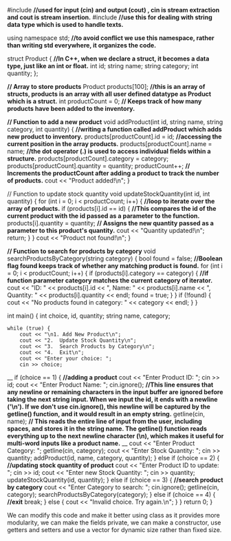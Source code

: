 #include <iostream>    **//used for input (cin) and output (cout) , cin is stream extraction and cout is stream insertion.**
#include <string>      **//use this for dealing with string data type which is used to handle texts.**
 
using namespace std;   **//to avoid conflict we use this namespace, rather than writing std everywhere, it organizes the code.**

struct Product {    **//In C++, when we declare a struct, it becomes a data type, just like an int or float.**
    int id;
    string name;
    string category;
    int quantity;
};

**// Array to store products**
Product products[100];    **//this is an array of structs, products is an array with all user defined datatype as Product which is a struct.**
int productCount = 0;   **// Keeps track of how many products have been added to the inventory.**

**// Function to add a new product**
void addProduct(int id, string name, string category, int quantity) {  **//writing a function called addProduct which adds new product to inventory.**
    products[productCount].id = id;     **//accessing the current position in the array products.**
    products[productCount].name = name;  **//the dot operator (.) is used to access individual fields within a structure.** 
    products[productCount].category = category;
    products[productCount].quantity = quantity;
    productCount++;      **// Increments the productCount after adding a product to track the number of products.**
    cout << "Product added!\n";
}

// Function to update stock quantity
void updateStockQuantity(int id, int quantity) {
    for (int i = 0; i < productCount; i++) {   **//loop to iterate over the array of products.**
        if (products[i].id == id) {        **//This compares the id of the current product with the id passed as a parameter to the function.**
            products[i].quantity = quantity;  **// Assigns the new quantity passed as a parameter to this product's quantity.**
            cout << "Quantity updated!\n";
            return;
        }
    }
    cout << "Product not found!\n";
}

**// Function to search for products by category**
void searchProductsByCategory(string category) {
    bool found = false;  **//Boolean flag found keeps track of whether any matching product is found.**
    for (int i = 0; i < productCount; i++) {
        if (products[i].category == category) { **//if function parameter category matches the current category of iterator.**
            cout << "ID: " << products[i].id << ", Name: " << products[i].name << ", Quantity: " << products[i].quantity << endl;
            found = true;
        }
    }
    if (!found) {
        cout << "No products found in category: " << category << endl;
    }
}

int main() {
    int choice, id, quantity;
    string name, category;

    while (true) {
        cout << "\n1. Add New Product\n";
        cout << "2.  Update Stock Quantity\n";
        cout << "3.  Search Products by Category\n";
        cout << "4.  Exit\n";
        cout << "Enter your choice: ";
        cin >> choice;
__
        if (choice == 1) {   **//adding a product**
            cout << "Enter Product ID: ";
            cin >> id;
            cout << "Enter Product Name: ";
            cin.ignore();  **//This line ensures that any newline or remaining characters in the input buffer are ignored before taking the next string input. When we input the id, it ends with a newline ('\n'). If we don't use cin.ignore(), this newline will be captured by the getline() function, and it would result in an empty string.**
            getline(cin, name); **// This reads the entire line of input from the user, including spaces, and stores it in the string name. The getline() function reads everything up to the next newline character (\n), which makes it useful for multi-word inputs like a product name.**
__
            cout << "Enter Product Category: ";
            getline(cin, category);
            cout << "Enter Stock Quantity: ";
            cin >> quantity;
            addProduct(id, name, category, quantity);
        } else if (choice == 2) {  **//updating stock quantity of product**
            cout << "Enter Product ID to update: ";
            cin >> id;
            cout << "Enter new Stock Quantity: ";
            cin >> quantity;
            updateStockQuantity(id, quantity);
        } else if (choice == 3) {  **//search product by category**
            cout << "Enter Category to search: ";
            cin.ignore();
            getline(cin, category);
            searchProductsByCategory(category);
        } else if (choice == 4) {   **//exit** 
            break;
        } else {
            cout << "Invalid choice. Try again.\n";
        }
    }
     return 0;
}

We can modify this code and make it better using class as it provides more modularity, we can make the fields private, we can make a constructor, use getters and setters and use a vector for dynamic size rather than fixed size.


